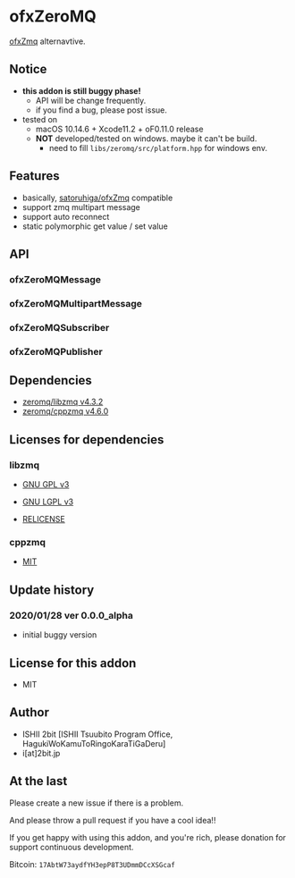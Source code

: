# ofxZeroMQ

[ofxZmq](https://github.com/satoruhiga/ofxZmq) alternavtive.

## Notice

* **this addon is still buggy phase!**
  * API will be change frequently.
  * if you find a bug, please post issue.
* tested on
  *  macOS 10.14.6 + Xcode11.2 + oF0.11.0 release
  *  **NOT** developed/tested on windows. maybe it can't be build.
     *  need to fill `libs/zeromq/src/platform.hpp` for windows env.

## Features

* basically, [satoruhiga/ofxZmq](https://github.com/satoruhiga/ofxZmq) compatible
* support zmq multipart message
* support auto reconnect
* static polymorphic get value / set value

## API

### ofxZeroMQMessage

### ofxZeroMQMultipartMessage

### ofxZeroMQSubscriber

### ofxZeroMQPublisher

## Dependencies

* [zeromq/libzmq v4.3.2](https://github.com/zeromq/libzmq/releases/tag/v4.3.2)
* [zeromq/cppzmq v4.6.0](https://github.com/zeromq/cppzmq/releases/tag/v4.6.0)

## Licenses for dependencies

### libzmq

* [GNU GPL v3](https://github.com/zeromq/libzmq/blob/v4.3.2/COPYING)

* [GNU LGPL v3](https://github.com/zeromq/libzmq/blob/v4.3.2/COPYING.LESSER)

* [RELICENSE](https://github.com/zeromq/libzmq/tree/v4.3.2/RELICENSE)

### cppzmq

* [MIT](https://github.com/zeromq/cppzmq/blob/v4.6.0/LICENSE)

## Update history

### 2020/01/28 ver 0.0.0_alpha

* initial buggy version

## License for this addon

* MIT

## Author

* ISHII 2bit [ISHII Tsuubito Program Office, HagukiWoKamuToRingoKaraTiGaDeru]
* i[at]2bit.jp

## At the last

Please create a new issue if there is a problem.

And please throw a pull request if you have a cool idea!!

If you get happy with using this addon, and you're rich, please donation for support continuous development.

Bitcoin: `17AbtW73aydfYH3epP8T3UDmmDCcXSGcaf`
